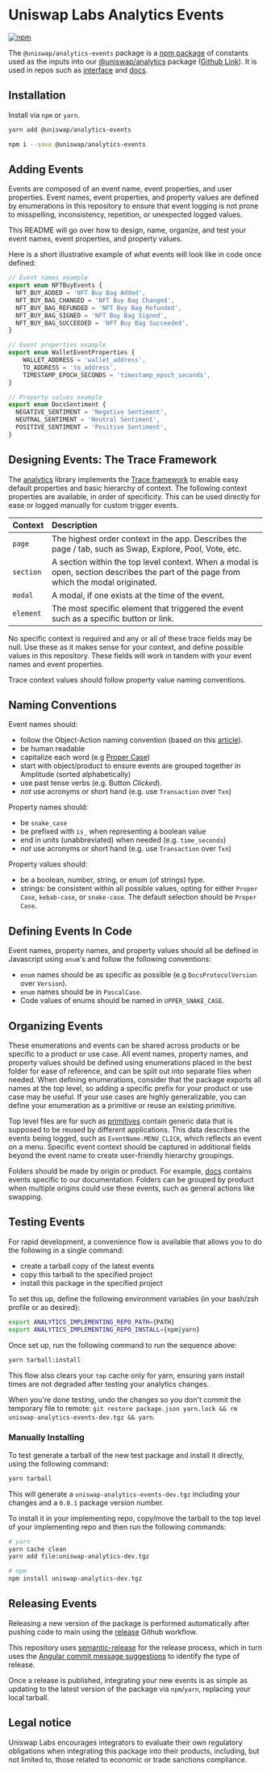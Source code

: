 # Uniswap Labs Analytics Events
[![npm](https://img.shields.io/npm/v/@uniswap/analytics-events)](https://www.npmjs.com/package/@uniswap/analytics-events)

The `@uniswap/analytics-events` package is a [npm package](https://www.npmjs.com/package/@uniswap/analytics-events) of constants used as the inputs into our [@uniswap/analytics](https://www.npmjs.com/package/@uniswap/analytics) package ([Github Link](https://github.com/Uniswap/analytics)). It is used in repos such as [interface](https://github.com/Uniswap/interface) and [docs](https://github.com/Uniswap/docs).

## Installation

Install via `npm` or `yarn`.

```bash
yarn add @uniswap/analytics-events
```

```bash
npm i --save @uniswap/analytics-events
```

## Adding Events

Events are composed of an event name, event properties, and user properties. Event names, event properties, and property values are defined by enumerations in this repository to ensure that event logging is not prone to misspelling, inconsistency, repetition, or unexpected logged values.

This README will go over how to design, name, organize, and test your event names, event properties, and property values.

Here is a short illustrative example of what events will look like in code once defined:

```javascript
// Event names example
export enum NFTBuyEvents {
  NFT_BUY_ADDED = 'NFT Buy Bag Added',
  NFT_BUY_BAG_CHANGED = 'NFT Buy Bag Changed',
  NFT_BUY_BAG_REFUNDED = 'NFT Buy Bag Refunded',
  NFT_BUY_BAG_SIGNED = 'NFT Buy Bag Signed',
  NFT_BUY_BAG_SUCCEEDED = 'NFT Buy Bag Succeeded',
}

// Event properties example
export enum WalletEventProperties {
    WALLET_ADDRESS = 'wallet_address',
    TO_ADDRESS = 'to_address',
    TIMESTAMP_EPOCH_SECONDS = 'timestamp_epoch_seconds',
}

// Property values example
export enum DocsSentiment {
  NEGATIVE_SENTIMENT = 'Negative Sentiment',
  NEUTRAL_SENTIMENT = 'Neutral Sentiment',
  POSITIVE_SENTIMENT = 'Positive Sentiment',
}
```

## Designing Events: The Trace Framework

The [analytics](https://github.com/Uniswap/analytics) library implements the [Trace framework](https://slack.engineering/creating-a-react-analytics-logging-library/) to enable easy default properties and basic hierarchy of context. The following context properties are available, in order of specificity. This can be used directly for ease or logged manually for custom trigger events.

| Context     | Description                                                                                                                           |
| :---------  | :------------------------------------------------------------------------------------------------------------------------------------ |
| `page`      | The highest order context in the app. Describes the page / tab, such as Swap, Explore, Pool, Vote, etc.                               |
| `section`   | A section within the top level context. When a modal is open, section describes the part of the page from which the modal originated. |
| `modal`     | A modal, if one exists at the time of the event.                                                                                      |
| `element`   | The most specific element that triggered the event such as a specific button or link.                                                 |

No specific context is required and any or all of these trace fields may be null. Use these as it makes sense for your context, and define possible values in this repository. These fields will work in tandem with your event names and event properties.

Trace context values should follow property value naming conventions.

## Naming Conventions

Event names should:
- follow the Object-Action naming convention (based on this [article](https://segment.com/academy/collecting-data/naming-conventions-for-clean-data/)).
- be human readable
- capitalize each word (e.g [Proper Case](https://www.computerhope.com/jargon/p/proper-case.htm))
- start with object/product to ensure events are grouped together in Amplitude (sorted alphabetically)
- use past tense verbs (e.g. Button *Clicked*).
- *not* use acronyms or short hand (e.g. use `Transaction` over `Txn`)

Property names should:
- be `snake_case`
- be prefixed with `is_` when representing a boolean value
- end in units (unabbreviated) when needed (e.g. `time_seconds`)
- *not* use acronyms or short hand (e.g. use `Transaction` over `Txn`)

Property values should:
- be a boolean, number, string, or enum (of strings) type.
- strings: be consistent within all possible values, opting for either `Proper Case`, `kebab-case`,  or `snake-case`. The default selection should be `Proper Case`.

## Defining Events In Code

Event names, property names, and property values should all be defined in Javascript using `enum`'s and follow the following conventions:
- `enum` names should be as specific as possible (e.g `DocsProtocolVersion` over `Version`).
- `enum` names should be in `PascalCase`.
- Code values of enums should be named in `UPPER_SNAKE_CASE`.

## Organizing Events

These enumerations and events can be shared across products or be specific to a product or use case. All event names, property names, and property values should be defined using enumerations placed in the best folder for ease of reference, and can be split out into separate files when needed. When defining enumerations, consider that the package exports all names at the top level, so adding a specific prefix for your product or use case may be useful. If your use cases are highly generalizable, you can define your enumeration as a primitive or reuse an existing primitive.

Top level files are for such as [primitives](./src/primitives.ts) contain generic data that is supposed to be reused by different applications. This data describes the events being logged, such as `EventName.MENU_CLICK`, which reflects an event on a menu. Specific event context should be captured in additional fields beyond the event name to create user-friendly hierarchy groupings.

Folders should be made by origin or product. For example, [docs](./src/docs) contains events specific to our documentation. Folders can be grouped by product when multiple origins could use these events, such as general actions like swapping.

## Testing Events

For rapid development, a convenience flow is available that allows you to do the following in a single command:
- create a tarball copy of the latest events
- copy this tarball to the specified project
- install this package in the specified project

To set this up, define the following environment variables (in your bash/zsh profile or as desired):
```bash
export ANALYTICS_IMPLEMENTING_REPO_PATH={PATH}
export ANALYTICS_IMPLEMENTING_REPO_INSTALL={npm|yarn}
```
Once set up, run the following command to run the sequence above:

```bash
yarn tarball:install
```

This flow also clears your `tmp` cache only for yarn, ensuring yarn install times are not degraded after testing your analytics changes.

When you're done testing, undo the changes so you don't commit the temporary file to remote:
`git restore package.json yarn.lock && rm uniswap-analytics-events-dev.tgz && yarn`.

### Manually Installing

To test generate a tarball of the new test package and install it directly, using the following command:

```bash
yarn tarball
```

This will generate a `uniswap-analytics-events-dev.tgz` including your changes and a `0.0.1` package version number.

To install it in your implementing repo, copy/move the tarball to the top level of your implementing repo and then run the following commands:

```bash
# yarn
yarn cache clean
yarn add file:uniswap-analytics-dev.tgz

# npm
npm install uniswap-analytics-dev.tgz
```

## Releasing Events

Releasing a new version of the package is performed automatically after pushing code to main using the [release](/.github/workflows/release.yaml) Github workflow.

This repository uses [semantic-release](https://github.com/semantic-release/semantic-release) for the release process,
which in turn uses the [Angular commit message suggestions](https://github.com/angular/angular/blob/main/CONTRIBUTING.md) to identify the type of release.

Once a release is published, integrating your new events is as simple as updating to the latest version of the package via `npm`/`yarn`, replacing your local tarball.

## Legal notice

Uniswap Labs encourages integrators to evaluate their own regulatory obligations when integrating this package into their products, including, but not limited to, those related to economic or trade sanctions compliance.
